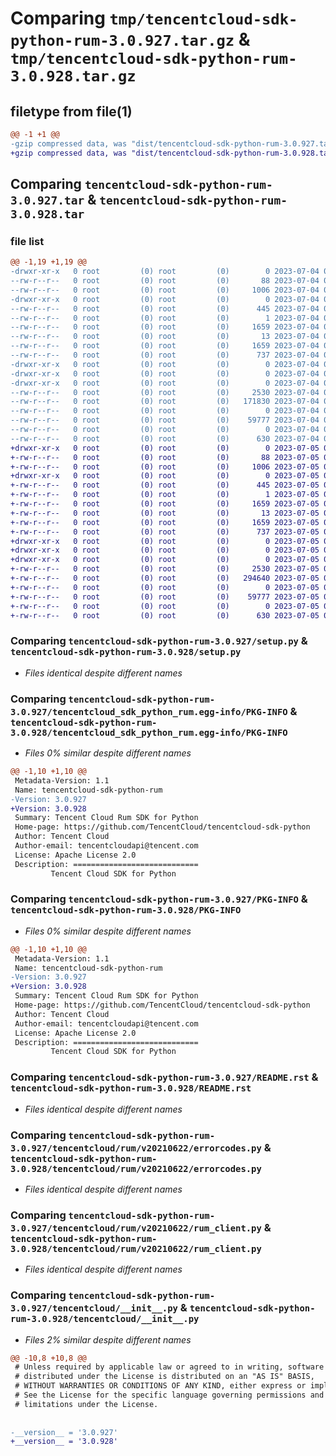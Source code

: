 # Comparing `tmp/tencentcloud-sdk-python-rum-3.0.927.tar.gz` & `tmp/tencentcloud-sdk-python-rum-3.0.928.tar.gz`

## filetype from file(1)

```diff
@@ -1 +1 @@
-gzip compressed data, was "dist/tencentcloud-sdk-python-rum-3.0.927.tar", last modified: Tue Jul  4 00:27:54 2023, max compression
+gzip compressed data, was "dist/tencentcloud-sdk-python-rum-3.0.928.tar", last modified: Wed Jul  5 00:31:53 2023, max compression
```

## Comparing `tencentcloud-sdk-python-rum-3.0.927.tar` & `tencentcloud-sdk-python-rum-3.0.928.tar`

### file list

```diff
@@ -1,19 +1,19 @@
-drwxr-xr-x   0 root         (0) root         (0)        0 2023-07-04 00:27:54.000000 tencentcloud-sdk-python-rum-3.0.927/
--rw-r--r--   0 root         (0) root         (0)       88 2023-07-04 00:27:54.000000 tencentcloud-sdk-python-rum-3.0.927/setup.cfg
--rw-r--r--   0 root         (0) root         (0)     1006 2023-07-04 00:27:54.000000 tencentcloud-sdk-python-rum-3.0.927/setup.py
-drwxr-xr-x   0 root         (0) root         (0)        0 2023-07-04 00:27:54.000000 tencentcloud-sdk-python-rum-3.0.927/tencentcloud_sdk_python_rum.egg-info/
--rw-r--r--   0 root         (0) root         (0)      445 2023-07-04 00:27:54.000000 tencentcloud-sdk-python-rum-3.0.927/tencentcloud_sdk_python_rum.egg-info/SOURCES.txt
--rw-r--r--   0 root         (0) root         (0)        1 2023-07-04 00:27:54.000000 tencentcloud-sdk-python-rum-3.0.927/tencentcloud_sdk_python_rum.egg-info/dependency_links.txt
--rw-r--r--   0 root         (0) root         (0)     1659 2023-07-04 00:27:54.000000 tencentcloud-sdk-python-rum-3.0.927/tencentcloud_sdk_python_rum.egg-info/PKG-INFO
--rw-r--r--   0 root         (0) root         (0)       13 2023-07-04 00:27:54.000000 tencentcloud-sdk-python-rum-3.0.927/tencentcloud_sdk_python_rum.egg-info/top_level.txt
--rw-r--r--   0 root         (0) root         (0)     1659 2023-07-04 00:27:54.000000 tencentcloud-sdk-python-rum-3.0.927/PKG-INFO
--rw-r--r--   0 root         (0) root         (0)      737 2023-07-04 00:27:54.000000 tencentcloud-sdk-python-rum-3.0.927/README.rst
-drwxr-xr-x   0 root         (0) root         (0)        0 2023-07-04 00:27:54.000000 tencentcloud-sdk-python-rum-3.0.927/tencentcloud/
-drwxr-xr-x   0 root         (0) root         (0)        0 2023-07-04 00:27:54.000000 tencentcloud-sdk-python-rum-3.0.927/tencentcloud/rum/
-drwxr-xr-x   0 root         (0) root         (0)        0 2023-07-04 00:27:54.000000 tencentcloud-sdk-python-rum-3.0.927/tencentcloud/rum/v20210622/
--rw-r--r--   0 root         (0) root         (0)     2530 2023-07-04 00:27:54.000000 tencentcloud-sdk-python-rum-3.0.927/tencentcloud/rum/v20210622/errorcodes.py
--rw-r--r--   0 root         (0) root         (0)   171830 2023-07-04 00:27:54.000000 tencentcloud-sdk-python-rum-3.0.927/tencentcloud/rum/v20210622/models.py
--rw-r--r--   0 root         (0) root         (0)        0 2023-07-04 00:27:54.000000 tencentcloud-sdk-python-rum-3.0.927/tencentcloud/rum/v20210622/__init__.py
--rw-r--r--   0 root         (0) root         (0)    59777 2023-07-04 00:27:54.000000 tencentcloud-sdk-python-rum-3.0.927/tencentcloud/rum/v20210622/rum_client.py
--rw-r--r--   0 root         (0) root         (0)        0 2023-07-04 00:27:54.000000 tencentcloud-sdk-python-rum-3.0.927/tencentcloud/rum/__init__.py
--rw-r--r--   0 root         (0) root         (0)      630 2023-07-04 00:27:54.000000 tencentcloud-sdk-python-rum-3.0.927/tencentcloud/__init__.py
+drwxr-xr-x   0 root         (0) root         (0)        0 2023-07-05 00:31:53.000000 tencentcloud-sdk-python-rum-3.0.928/
+-rw-r--r--   0 root         (0) root         (0)       88 2023-07-05 00:31:53.000000 tencentcloud-sdk-python-rum-3.0.928/setup.cfg
+-rw-r--r--   0 root         (0) root         (0)     1006 2023-07-05 00:31:53.000000 tencentcloud-sdk-python-rum-3.0.928/setup.py
+drwxr-xr-x   0 root         (0) root         (0)        0 2023-07-05 00:31:53.000000 tencentcloud-sdk-python-rum-3.0.928/tencentcloud_sdk_python_rum.egg-info/
+-rw-r--r--   0 root         (0) root         (0)      445 2023-07-05 00:31:53.000000 tencentcloud-sdk-python-rum-3.0.928/tencentcloud_sdk_python_rum.egg-info/SOURCES.txt
+-rw-r--r--   0 root         (0) root         (0)        1 2023-07-05 00:31:53.000000 tencentcloud-sdk-python-rum-3.0.928/tencentcloud_sdk_python_rum.egg-info/dependency_links.txt
+-rw-r--r--   0 root         (0) root         (0)     1659 2023-07-05 00:31:53.000000 tencentcloud-sdk-python-rum-3.0.928/tencentcloud_sdk_python_rum.egg-info/PKG-INFO
+-rw-r--r--   0 root         (0) root         (0)       13 2023-07-05 00:31:53.000000 tencentcloud-sdk-python-rum-3.0.928/tencentcloud_sdk_python_rum.egg-info/top_level.txt
+-rw-r--r--   0 root         (0) root         (0)     1659 2023-07-05 00:31:53.000000 tencentcloud-sdk-python-rum-3.0.928/PKG-INFO
+-rw-r--r--   0 root         (0) root         (0)      737 2023-07-05 00:31:53.000000 tencentcloud-sdk-python-rum-3.0.928/README.rst
+drwxr-xr-x   0 root         (0) root         (0)        0 2023-07-05 00:31:53.000000 tencentcloud-sdk-python-rum-3.0.928/tencentcloud/
+drwxr-xr-x   0 root         (0) root         (0)        0 2023-07-05 00:31:53.000000 tencentcloud-sdk-python-rum-3.0.928/tencentcloud/rum/
+drwxr-xr-x   0 root         (0) root         (0)        0 2023-07-05 00:31:53.000000 tencentcloud-sdk-python-rum-3.0.928/tencentcloud/rum/v20210622/
+-rw-r--r--   0 root         (0) root         (0)     2530 2023-07-05 00:31:53.000000 tencentcloud-sdk-python-rum-3.0.928/tencentcloud/rum/v20210622/errorcodes.py
+-rw-r--r--   0 root         (0) root         (0)   294640 2023-07-05 00:31:53.000000 tencentcloud-sdk-python-rum-3.0.928/tencentcloud/rum/v20210622/models.py
+-rw-r--r--   0 root         (0) root         (0)        0 2023-07-05 00:31:53.000000 tencentcloud-sdk-python-rum-3.0.928/tencentcloud/rum/v20210622/__init__.py
+-rw-r--r--   0 root         (0) root         (0)    59777 2023-07-05 00:31:53.000000 tencentcloud-sdk-python-rum-3.0.928/tencentcloud/rum/v20210622/rum_client.py
+-rw-r--r--   0 root         (0) root         (0)        0 2023-07-05 00:31:53.000000 tencentcloud-sdk-python-rum-3.0.928/tencentcloud/rum/__init__.py
+-rw-r--r--   0 root         (0) root         (0)      630 2023-07-05 00:31:53.000000 tencentcloud-sdk-python-rum-3.0.928/tencentcloud/__init__.py
```

### Comparing `tencentcloud-sdk-python-rum-3.0.927/setup.py` & `tencentcloud-sdk-python-rum-3.0.928/setup.py`

 * *Files identical despite different names*

### Comparing `tencentcloud-sdk-python-rum-3.0.927/tencentcloud_sdk_python_rum.egg-info/PKG-INFO` & `tencentcloud-sdk-python-rum-3.0.928/tencentcloud_sdk_python_rum.egg-info/PKG-INFO`

 * *Files 0% similar despite different names*

```diff
@@ -1,10 +1,10 @@
 Metadata-Version: 1.1
 Name: tencentcloud-sdk-python-rum
-Version: 3.0.927
+Version: 3.0.928
 Summary: Tencent Cloud Rum SDK for Python
 Home-page: https://github.com/TencentCloud/tencentcloud-sdk-python
 Author: Tencent Cloud
 Author-email: tencentcloudapi@tencent.com
 License: Apache License 2.0
 Description: ============================
         Tencent Cloud SDK for Python
```

### Comparing `tencentcloud-sdk-python-rum-3.0.927/PKG-INFO` & `tencentcloud-sdk-python-rum-3.0.928/PKG-INFO`

 * *Files 0% similar despite different names*

```diff
@@ -1,10 +1,10 @@
 Metadata-Version: 1.1
 Name: tencentcloud-sdk-python-rum
-Version: 3.0.927
+Version: 3.0.928
 Summary: Tencent Cloud Rum SDK for Python
 Home-page: https://github.com/TencentCloud/tencentcloud-sdk-python
 Author: Tencent Cloud
 Author-email: tencentcloudapi@tencent.com
 License: Apache License 2.0
 Description: ============================
         Tencent Cloud SDK for Python
```

### Comparing `tencentcloud-sdk-python-rum-3.0.927/README.rst` & `tencentcloud-sdk-python-rum-3.0.928/README.rst`

 * *Files identical despite different names*

### Comparing `tencentcloud-sdk-python-rum-3.0.927/tencentcloud/rum/v20210622/errorcodes.py` & `tencentcloud-sdk-python-rum-3.0.928/tencentcloud/rum/v20210622/errorcodes.py`

 * *Files identical despite different names*

### Comparing `tencentcloud-sdk-python-rum-3.0.927/tencentcloud/rum/v20210622/rum_client.py` & `tencentcloud-sdk-python-rum-3.0.928/tencentcloud/rum/v20210622/rum_client.py`

 * *Files identical despite different names*

### Comparing `tencentcloud-sdk-python-rum-3.0.927/tencentcloud/__init__.py` & `tencentcloud-sdk-python-rum-3.0.928/tencentcloud/__init__.py`

 * *Files 2% similar despite different names*

```diff
@@ -10,8 +10,8 @@
 # Unless required by applicable law or agreed to in writing, software
 # distributed under the License is distributed on an "AS IS" BASIS,
 # WITHOUT WARRANTIES OR CONDITIONS OF ANY KIND, either express or implied.
 # See the License for the specific language governing permissions and
 # limitations under the License.
 
 
-__version__ = '3.0.927'
+__version__ = '3.0.928'
```

